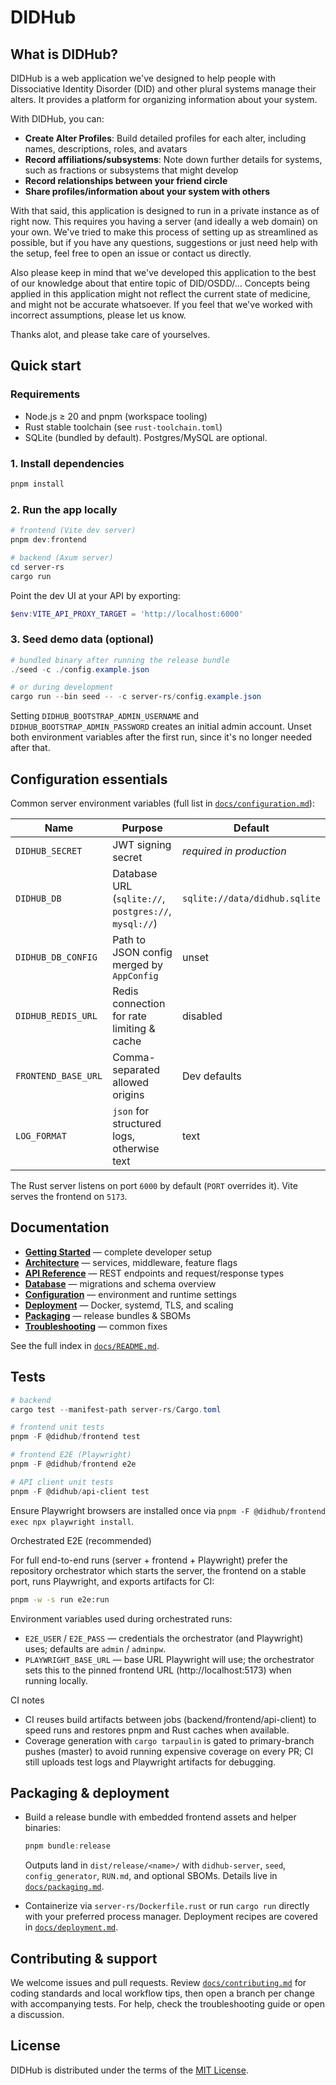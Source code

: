 # DIDHub

## What is DIDHub?

DIDHub is a web application we've designed to help people with Dissociative Identity Disorder (DID) and other plural systems manage their alters. It provides a platform for organizing information about your system.

With DIDHub, you can:

- **Create Alter Profiles**: Build detailed profiles for each alter, including names, descriptions, roles, and avatars
- **Record affiliations/subsystems**: Note down further details for systems, such as fractions or subsystems that might develop
- **Record relationships between your friend circle**
- **Share profiles/information about your system with others**

With that said, this application is designed to run in a private instance as of right now. This requires you having a server (and ideally a web domain) on your own.
We've tried to make this process of setting up as streamlined as possible, but if you have any questions, suggestions or just need help with the setup, feel free to open an issue or contact us directly.

Also please keep in mind that we've developed this application to the best of our knowledge about that entire topic of DID/OSDD/...
Concepts being applied in this application might not reflect the current state of medicine, and might not be accurate whatsoever.
If you feel that we've worked with incorrect assumptions, please let us know.

Thanks alot, and please take care of yourselves.

## Quick start

### Requirements

- Node.js ≥ 20 and pnpm (workspace tooling)
- Rust stable toolchain (see `rust-toolchain.toml`)
- SQLite (bundled by default). Postgres/MySQL are optional.

### 1. Install dependencies

```powershell
pnpm install
```

### 2. Run the app locally

```powershell
# frontend (Vite dev server)
pnpm dev:frontend

# backend (Axum server)
cd server-rs
cargo run
```

Point the dev UI at your API by exporting:

```powershell
$env:VITE_API_PROXY_TARGET = 'http://localhost:6000'
```

### 3. Seed demo data (optional)

```powershell
# bundled binary after running the release bundle
./seed -c ./config.example.json

# or during development
cargo run --bin seed -- -c server-rs/config.example.json
```

Setting `DIDHUB_BOOTSTRAP_ADMIN_USERNAME` and
`DIDHUB_BOOTSTRAP_ADMIN_PASSWORD` creates an initial admin account.
Unset both environment variables after the first run, since it's no longer needed after that.

## Configuration essentials

Common server environment variables (full list in
[`docs/configuration.md`](./docs/configuration.md)):

| Name | Purpose | Default |
| --- | --- | --- |
| `DIDHUB_SECRET` | JWT signing secret | _required in production_ |
| `DIDHUB_DB` | Database URL (`sqlite://`, `postgres://`, `mysql://`) | `sqlite://data/didhub.sqlite` |
| `DIDHUB_DB_CONFIG` | Path to JSON config merged by `AppConfig` | unset |
| `DIDHUB_REDIS_URL` | Redis connection for rate limiting & cache | disabled |
| `FRONTEND_BASE_URL` | Comma-separated allowed origins | Dev defaults |
| `LOG_FORMAT` | `json` for structured logs, otherwise text | text |

The Rust server listens on port `6000` by default (`PORT` overrides it). Vite
serves the frontend on `5173`.

## Documentation

- **[Getting Started](./docs/getting-started.md)** — complete developer setup
- **[Architecture](./docs/architecture.md)** — services, middleware, feature flags
- **[API Reference](./docs/api.md)** — REST endpoints and request/response types
- **[Database](./docs/database.md)** — migrations and schema overview
- **[Configuration](./docs/configuration.md)** — environment and runtime settings
- **[Deployment](./docs/deployment.md)** — Docker, systemd, TLS, and scaling
- **[Packaging](./docs/packaging.md)** — release bundles & SBOMs
- **[Troubleshooting](./docs/troubleshooting.md)** — common fixes

See the full index in [`docs/README.md`](./docs/README.md).

## Tests

```powershell
# backend
cargo test --manifest-path server-rs/Cargo.toml

# frontend unit tests
pnpm -F @didhub/frontend test

# frontend E2E (Playwright)
pnpm -F @didhub/frontend e2e

# API client unit tests
pnpm -F @didhub/api-client test
```

Ensure Playwright browsers are installed once via `pnpm -F @didhub/frontend
exec npx playwright install`.

Orchestrated E2E (recommended)

For full end-to-end runs (server + frontend + Playwright) prefer the repository orchestrator which starts the server, the frontend on a stable port, runs Playwright, and exports artifacts for CI:

```bash
pnpm -w -s run e2e:run
```

Environment variables used during orchestrated runs:
- `E2E_USER` / `E2E_PASS` — credentials the orchestrator (and Playwright) uses; defaults are `admin` / `adminpw`.
- `PLAYWRIGHT_BASE_URL` — base URL Playwright will use; the orchestrator sets this to the pinned frontend URL (http://localhost:5173) when running locally.

CI notes
- CI reuses build artifacts between jobs (backend/frontend/api-client) to speed runs and restores pnpm and Rust caches when available.
- Coverage generation with `cargo tarpaulin` is gated to primary-branch pushes (master) to avoid running expensive coverage on every PR; CI still uploads test logs and Playwright artifacts for debugging.

## Packaging & deployment

- Build a release bundle with embedded frontend assets and helper binaries:

  ```powershell
  pnpm bundle:release
  ```

  Outputs land in `dist/release/<name>/` with `didhub-server`, `seed`,
  `config_generator`, `RUN.md`, and optional SBOMs. Details live in
  [`docs/packaging.md`](./docs/packaging.md).

- Containerize via `server-rs/Dockerfile.rust` or run `cargo run` directly with
  your preferred process manager. Deployment recipes are covered in
  [`docs/deployment.md`](./docs/deployment.md).

## Contributing & support

We welcome issues and pull requests. Review
[`docs/contributing.md`](./docs/contributing.md) for coding standards and local
workflow tips, then open a branch per change with accompanying tests. For help,
check the troubleshooting guide or open a discussion.

## License

DIDHub is distributed under the terms of the [MIT License](./LICENSE).

